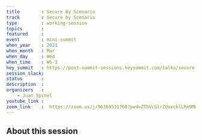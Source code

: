 ```yaml
---
title        : Secure By Scenario
track        : Secure by Scenario
type         : working-session
topics       :
featured     :
event        : mini-summit
when_year    : 2021
when_month   : Mar
when_day     : Wed
when_time    : WS-3
hey_summit   : https://post-summit-sessions.heysummit.com/talks/secure-by-scenario-2/
session_slack:
status       : 
description  :
organizers   :
    - Juan Spinel
youtube_link : 
zoom_link    :  https://zoom.us/j/96369531768?pwd=ZThVcGlrZUoxcklLRm9MWnFHM0lUZz09https://zoom.us/j/98767751967
---
```


## About this session
